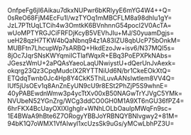 OnfpeFg6jI6Aikau7dkxNUPwr6bKRlyyE6mYG4W4++Q=
0sReO68FjM4EcFu1l/wzTYOq1mMBCFLM8a98dhlu1gY=
JzL7PTtUqLTCih4w3OmtkK6BVnhnnG54pocI2V0AcTA=
wUoMPTYRGJCiFRFDjKcyB5VEVhJIu+MJ/S0yuamDgjs=
ueH28qzH7TKW4bQaNbnq94z1A83IZU8qbUcP75bOnkM=
MUBFtn7LhcupWp7sARBQ+HkdEzoJw+isv6/N37MQI5s=
8jOc7JqrSNsKWYqmiICTlafWqxR+EBq3PoEPXPkNAbs=
JGeszWmU+2aPQAsYaeoLaqUNwiystU+dQerUnJvAexk=
okqrg23Qz3CpqMudclX2RYTTNiUd6N/br1CkeEOkXtQ=
ETQdqTwnb0Jc4Hp8Y4CkK5ThiLuvAANsIwtlem8VV4Q=
IUf5jUsOEv1q8AnZnEyUN9cU9r8ESt2PhZjP5S9whnE=
40yPABEwdnWmw3p4ycTtXv00xB50NAGwTrYJVgC5YMk=
NVUbeN52YGnZrg/WCg3ddCO0GH0M1A9XT6nGU36fPZ4=
6hrFKX4BcUayOXIXIghgIr+WNhLOLbOaulpMWqFn9sc=
1E4BWaA9hBte6Z7ORogyYBBJoYRBNQYBNlvgwy2+81M=
94bK1Q7oWMX1VfAIwyl1xcUzsSk9uGs/yMCwLbhPZ3U=
